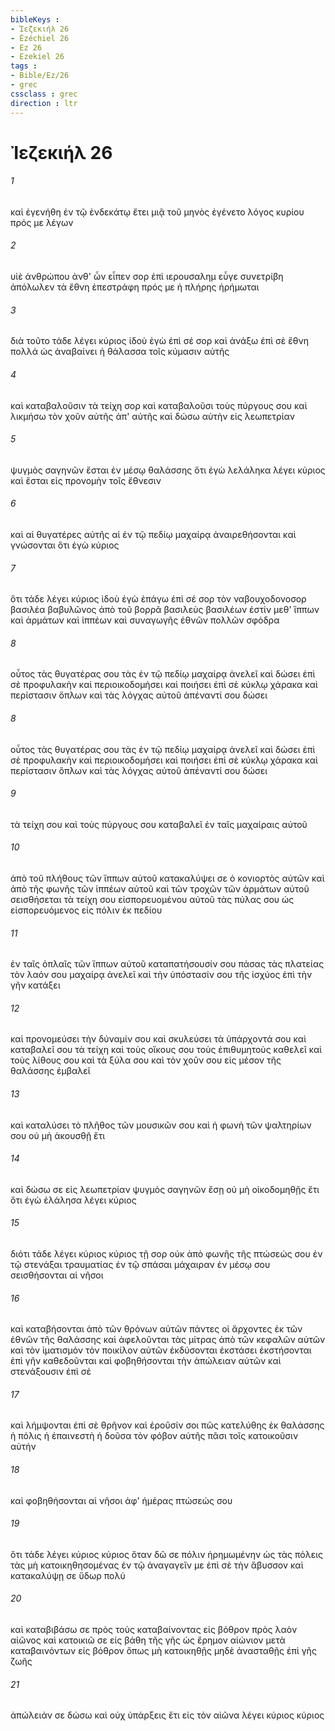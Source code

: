 ```yaml
---
bibleKeys : 
- Ἰεζεκιήλ 26
- Ézéchiel 26
- Ez 26
- Ezekiel 26
tags : 
- Bible/Ez/26
- grec
cssclass : grec
direction : ltr
---
```


# Ἰεζεκιήλ 26

###### 1
καὶ ἐγενήθη ἐν τῷ ἑνδεκάτῳ ἔτει μιᾷ τοῦ μηνὸς ἐγένετο λόγος κυρίου πρός με λέγων
###### 2
υἱὲ ἀνθρώπου ἀνθ' ὧν εἶπεν σορ ἐπὶ ιερουσαλημ εὖγε συνετρίβη ἀπόλωλεν τὰ ἔθνη ἐπεστράφη πρός με ἡ πλήρης ἠρήμωται
###### 3
διὰ τοῦτο τάδε λέγει κύριος ἰδοὺ ἐγὼ ἐπὶ σέ σορ καὶ ἀνάξω ἐπὶ σὲ ἔθνη πολλά ὡς ἀναβαίνει ἡ θάλασσα τοῖς κύμασιν αὐτῆς
###### 4
καὶ καταβαλοῦσιν τὰ τείχη σορ καὶ καταβαλοῦσι τοὺς πύργους σου καὶ λικμήσω τὸν χοῦν αὐτῆς ἀπ' αὐτῆς καὶ δώσω αὐτὴν εἰς λεωπετρίαν
###### 5
ψυγμὸς σαγηνῶν ἔσται ἐν μέσῳ θαλάσσης ὅτι ἐγὼ λελάληκα λέγει κύριος καὶ ἔσται εἰς προνομὴν τοῖς ἔθνεσιν
###### 6
καὶ αἱ θυγατέρες αὐτῆς αἱ ἐν τῷ πεδίῳ μαχαίρᾳ ἀναιρεθήσονται καὶ γνώσονται ὅτι ἐγὼ κύριος
###### 7
ὅτι τάδε λέγει κύριος ἰδοὺ ἐγὼ ἐπάγω ἐπὶ σέ σορ τὸν ναβουχοδονοσορ βασιλέα βαβυλῶνος ἀπὸ τοῦ βορρᾶ βασιλεὺς βασιλέων ἐστίν μεθ' ἵππων καὶ ἁρμάτων καὶ ἱππέων καὶ συναγωγῆς ἐθνῶν πολλῶν σφόδρα
###### 8
οὗτος τὰς θυγατέρας σου τὰς ἐν τῷ πεδίῳ μαχαίρᾳ ἀνελεῖ καὶ δώσει ἐπὶ σὲ προφυλακὴν καὶ περιοικοδομήσει καὶ ποιήσει ἐπὶ σὲ κύκλῳ χάρακα καὶ περίστασιν ὅπλων καὶ τὰς λόγχας αὐτοῦ ἀπέναντί σου δώσει
###### 8
οὗτος τὰς θυγατέρας σου τὰς ἐν τῷ πεδίῳ μαχαίρᾳ ἀνελεῖ καὶ δώσει ἐπὶ σὲ προφυλακὴν καὶ περιοικοδομήσει καὶ ποιήσει ἐπὶ σὲ κύκλῳ χάρακα καὶ περίστασιν ὅπλων καὶ τὰς λόγχας αὐτοῦ ἀπέναντί σου δώσει
###### 9
τὰ τείχη σου καὶ τοὺς πύργους σου καταβαλεῖ ἐν ταῖς μαχαίραις αὐτοῦ
###### 10
ἀπὸ τοῦ πλήθους τῶν ἵππων αὐτοῦ κατακαλύψει σε ὁ κονιορτὸς αὐτῶν καὶ ἀπὸ τῆς φωνῆς τῶν ἱππέων αὐτοῦ καὶ τῶν τροχῶν τῶν ἁρμάτων αὐτοῦ σεισθήσεται τὰ τείχη σου εἰσπορευομένου αὐτοῦ τὰς πύλας σου ὡς εἰσπορευόμενος εἰς πόλιν ἐκ πεδίου
###### 11
ἐν ταῖς ὁπλαῖς τῶν ἵππων αὐτοῦ καταπατήσουσίν σου πάσας τὰς πλατείας τὸν λαόν σου μαχαίρᾳ ἀνελεῖ καὶ τὴν ὑπόστασίν σου τῆς ἰσχύος ἐπὶ τὴν γῆν κατάξει
###### 12
καὶ προνομεύσει τὴν δύναμίν σου καὶ σκυλεύσει τὰ ὑπάρχοντά σου καὶ καταβαλεῖ σου τὰ τείχη καὶ τοὺς οἴκους σου τοὺς ἐπιθυμητοὺς καθελεῖ καὶ τοὺς λίθους σου καὶ τὰ ξύλα σου καὶ τὸν χοῦν σου εἰς μέσον τῆς θαλάσσης ἐμβαλεῖ
###### 13
καὶ καταλύσει τὸ πλῆθος τῶν μουσικῶν σου καὶ ἡ φωνὴ τῶν ψαλτηρίων σου οὐ μὴ ἀκουσθῇ ἔτι
###### 14
καὶ δώσω σε εἰς λεωπετρίαν ψυγμὸς σαγηνῶν ἔσῃ οὐ μὴ οἰκοδομηθῇς ἔτι ὅτι ἐγὼ ἐλάλησα λέγει κύριος
###### 15
διότι τάδε λέγει κύριος κύριος τῇ σορ οὐκ ἀπὸ φωνῆς τῆς πτώσεώς σου ἐν τῷ στενάξαι τραυματίας ἐν τῷ σπάσαι μάχαιραν ἐν μέσῳ σου σεισθήσονται αἱ νῆσοι
###### 16
καὶ καταβήσονται ἀπὸ τῶν θρόνων αὐτῶν πάντες οἱ ἄρχοντες ἐκ τῶν ἐθνῶν τῆς θαλάσσης καὶ ἀφελοῦνται τὰς μίτρας ἀπὸ τῶν κεφαλῶν αὐτῶν καὶ τὸν ἱματισμὸν τὸν ποικίλον αὐτῶν ἐκδύσονται ἐκστάσει ἐκστήσονται ἐπὶ γῆν καθεδοῦνται καὶ φοβηθήσονται τὴν ἀπώλειαν αὐτῶν καὶ στενάξουσιν ἐπὶ σέ
###### 17
καὶ λήμψονται ἐπὶ σὲ θρῆνον καὶ ἐροῦσίν σοι πῶς κατελύθης ἐκ θαλάσσης ἡ πόλις ἡ ἐπαινεστὴ ἡ δοῦσα τὸν φόβον αὐτῆς πᾶσι τοῖς κατοικοῦσιν αὐτήν
###### 18
καὶ φοβηθήσονται αἱ νῆσοι ἀφ' ἡμέρας πτώσεώς σου
###### 19
ὅτι τάδε λέγει κύριος κύριος ὅταν δῶ σε πόλιν ἠρημωμένην ὡς τὰς πόλεις τὰς μὴ κατοικηθησομένας ἐν τῷ ἀναγαγεῖν με ἐπὶ σὲ τὴν ἄβυσσον καὶ κατακαλύψῃ σε ὕδωρ πολύ
###### 20
καὶ καταβιβάσω σε πρὸς τοὺς καταβαίνοντας εἰς βόθρον πρὸς λαὸν αἰῶνος καὶ κατοικιῶ σε εἰς βάθη τῆς γῆς ὡς ἔρημον αἰώνιον μετὰ καταβαινόντων εἰς βόθρον ὅπως μὴ κατοικηθῇς μηδὲ ἀνασταθῇς ἐπὶ γῆς ζωῆς
###### 21
ἀπώλειάν σε δώσω καὶ οὐχ ὑπάρξεις ἔτι εἰς τὸν αἰῶνα λέγει κύριος κύριος
